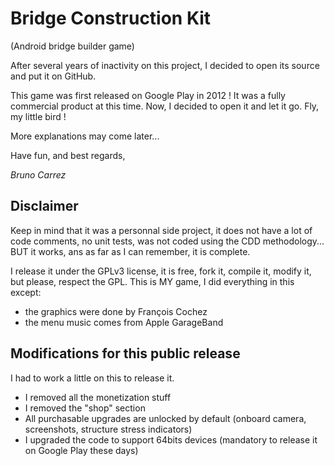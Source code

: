 # Bridge Construction Kit 
(Android bridge builder game)


After several years of inactivity on this project, I decided to open its source and put it on GitHub.

This game was first released on Google Play in 2012 ! It was a fully commercial product at this time. Now, I decided to open it and let it go. Fly, my little bird !

More explanations may come later...

Have fun, and best regards,

*Bruno Carrez*


## Disclaimer

Keep in mind that it was a personnal side project, it does not have a lot of code comments, no unit tests, was not coded using the CDD methodology... 
BUT it works, ans as far as I can remember, it is complete. 

I release it under the GPLv3 license, it is free, fork it, compile it, modify it, but please, respect the GPL. This is MY game, I did everything in this except:

- the graphics were done by François Cochez
- the menu music comes from Apple GarageBand

## Modifications for this public release

I had to work a little on this to release it.

- I removed all the monetization stuff
- I removed the "shop" section
- All purchasable upgrades are unlocked by default (onboard camera, screenshots, structure stress indicators)
- I upgraded the code to support 64bits devices (mandatory to release it on Google Play these days)





